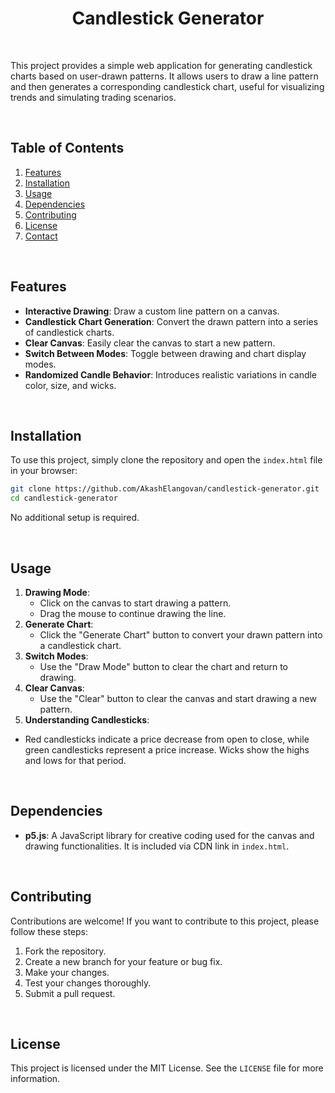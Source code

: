 
<div align="center">
  
# Candlestick Generator
  
</div>

<br>

This project provides a simple web application for generating candlestick charts based on user-drawn patterns. It allows users to draw a line pattern and then generates a corresponding candlestick chart, useful for visualizing trends and simulating trading scenarios.

<br>

## Table of Contents
1.  [Features](#features)
2.  [Installation](#installation)
3.  [Usage](#usage)
4.  [Dependencies](#dependencies)
5.  [Contributing](#contributing)
6.  [License](#license)
7.  [Contact](#contact)

<br>

## Features
*   **Interactive Drawing**: Draw a custom line pattern on a canvas.
*   **Candlestick Chart Generation**: Convert the drawn pattern into a series of candlestick charts.
*   **Clear Canvas**: Easily clear the canvas to start a new pattern.
*  **Switch Between Modes**: Toggle between drawing and chart display modes.
*   **Randomized Candle Behavior**: Introduces realistic variations in candle color, size, and wicks.

<br>

## Installation
To use this project, simply clone the repository and open the `index.html` file in your browser:
```bash
git clone https://github.com/AkashElangovan/candlestick-generator.git
cd candlestick-generator
```
No additional setup is required.

<br>

## Usage
1.  **Drawing Mode**:
    *   Click on the canvas to start drawing a pattern.
    *   Drag the mouse to continue drawing the line.
2.  **Generate Chart**:
    *   Click the "Generate Chart" button to convert your drawn pattern into a candlestick chart.
3.  **Switch Modes**:
    *   Use the "Draw Mode" button to clear the chart and return to drawing.
4.  **Clear Canvas**:
    *   Use the "Clear" button to clear the canvas and start drawing a new pattern.
5.  **Understanding Candlesticks**:
   * Red candlesticks indicate a price decrease from open to close, while green candlesticks represent a price increase. Wicks show the highs and lows for that period.

<br>

## Dependencies
*   **p5.js**:  A JavaScript library for creative coding used for the canvas and drawing functionalities. It is included via CDN link in `index.html`.

<br>

## Contributing
Contributions are welcome! If you want to contribute to this project, please follow these steps:
1.  Fork the repository.
2.  Create a new branch for your feature or bug fix.
3.  Make your changes.
4.  Test your changes thoroughly.
5.  Submit a pull request.

<br>

## License
This project is licensed under the MIT License. See the `LICENSE` file for more information.

<br>

